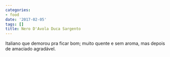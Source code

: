```yaml
---
categories:
- food
date: '2017-02-05'
tags: []
title: Nero D'Avola Duca Sargento
---
```


Italiano que demorou pra ficar bom; muito quente e sem aroma, mas depois de amaciado agradável.